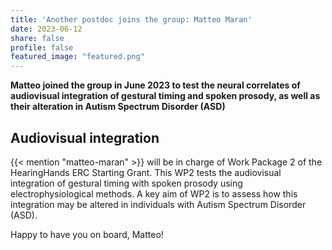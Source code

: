 ```yaml
---
title: 'Another postdoc joins the group: Matteo Maran'
date: 2023-06-12
share: false
profile: false
featured_image: "featured.png"
---
```


**Matteo joined the group in June 2023 to test the neural correlates of audiovisual integration of gestural timing and spoken prosody, as well as their alteration in Autism Spectrum Disorder (ASD)**

<!--more-->

## Audiovisual integration

{{< mention "matteo-maran" >}} will be in charge of Work Package 2 of the HearingHands ERC Starting Grant. This WP2 tests the audiovisual integration of gestural timing with spoken prosody using electrophysiological methods. A key aim of WP2 is to assess how this integration may be altered in individuals with Autism Spectrum Disorder (ASD).

Happy to have you on board, Matteo!
